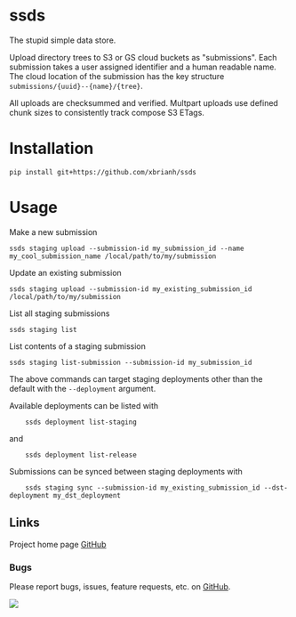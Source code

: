 # ssds
The stupid simple data store.

Upload directory trees to S3 or GS cloud buckets as "submissions". Each submission takes a user assigned
identifier and a human readable name. The cloud location of the submission has the key structure
`submissions/{uuid}--{name}/{tree}`.

All uploads are checksummed and verified. Multpart uploads use defined chunk sizes to consistently track compose S3
ETags.

# Installation
```
pip install git+https://github.com/xbrianh/ssds
```

# Usage
Make a new submission
```
ssds staging upload --submission-id my_submission_id --name my_cool_submission_name /local/path/to/my/submission
```

Update an existing submission
```
ssds staging upload --submission-id my_existing_submission_id /local/path/to/my/submission
```

List all staging submissions
```
ssds staging list
```

List contents of a staging submission
```
ssds staging list-submission --submission-id my_submission_id
```

The above commands can target staging deployments other than the default with the `--deployment` argument.

Available deployments can be listed with
```
	ssds deployment list-staging
```
and
```
	ssds deployment list-release
```

Submissions can be synced between staging deployments with
```
	ssds staging sync --submission-id my_existing_submission_id --dst-deployment my_dst_deployment
```


## Links
Project home page [GitHub](https://github.com/xbrianh/ssds)  

### Bugs
Please report bugs, issues, feature requests, etc. on [GitHub](https://github.com/xbrianh/ssds).

![](https://travis-ci.org/xbrianh/ssds.svg?branch=master)
